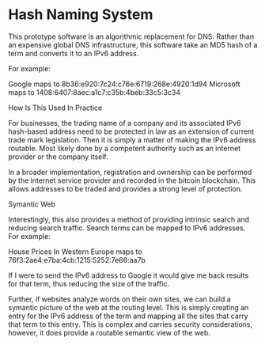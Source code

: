 # Hash Naming System

This prototype software is an algorithmic replacement for DNS.  Rather than an expensive global DNS infrastructure, this software take an MD5 hash of a term and converts it to an IPv6 address.

For example:

Google maps to 8b36:e920:7c24:c76e:6719:268e:4920:1d94
Microsoft maps to 1408:6407:8aec:a1c7:c35b:4beb:33c5:3c34

How Is This Used In Practice

For businesses, the trading name of a company and its associated IPv6 hash-based address need to be protected in law as an extension of current trade mark legislation.  Then it is simply a matter of making the IPv6 address routable.  Most likely done by a competent authority such as an internet provider or the company itself.

In a broader implementation, registration and ownership can be performed by the internet service provider and recorded in the bitcoin blockchain.  This allows addresses to be traded and provides a strong level of protection.

Symantic Web

Interestingly, this also provides a method of providing intrinsic search and reducing search traffic.  Search terms can be mapped to IPv6 addresses.  For example:

House Prices In Western Europe maps to 76f3:2ae4:e7ba:4cb:1215:5252:7e66:aa7b

If I were to send the IPv6 address to Google it would give me back results for that term, thus reducing the size of the traffic.

Further, if websites analyze words on their own sites, we can build a symantic picture of the web at the routing level.  This is simply creating an entry for the IPv6 address of the term and mapping all the sites that carry that term to this entry.  This is complex and carries security considerations, however, it does provide a routable semantic view of the web.




